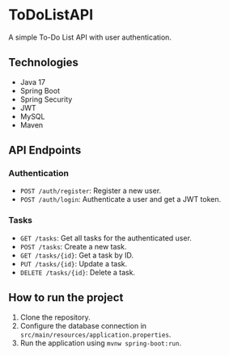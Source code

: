 # ToDoListAPI

A simple To-Do List API with user authentication.

## Technologies

- Java 17
- Spring Boot
- Spring Security
- JWT
- MySQL
- Maven


## API Endpoints

### Authentication

- `POST /auth/register`: Register a new user.
- `POST /auth/login`: Authenticate a user and get a JWT token.

### Tasks

- `GET /tasks`: Get all tasks for the authenticated user.
- `POST /tasks`: Create a new task.
- `GET /tasks/{id}`: Get a task by ID.
- `PUT /tasks/{id}`: Update a task.
- `DELETE /tasks/{id}`: Delete a task.

## How to run the project

1. Clone the repository.
2. Configure the database connection in `src/main/resources/application.properties`.
3. Run the application using `mvnw spring-boot:run`.

